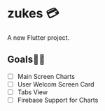 # zukes 💳

A new Flutter project.


## Goals🏃‍♀️
- [ ] Main Screen Charts
- [ ] User Welcom Screen Card
- [ ] Tabs View
- [ ] Firebase Support for Charts
